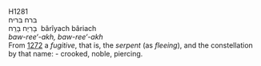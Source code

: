 H1281  
בּרח בּריח  
בָּרִיַח בָּרִַח ‎ bârı̂yach bâriach  
*baw-ree‘-akh,* *baw-ree‘-akh*  
From [1272](h1272) a *fugitive*, that is, the *serpent* (as *fleeing*),
and the constellation by that name: - crooked, noble, piercing.  
